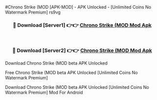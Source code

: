 #Chrono Strike (MOD [APK-MOD] - APK Unlocked - [Unlimited Coins No Watermark Premium] rs9vg



<div align="center">

<h3>🔴 Download [Server1] 👉👉 <a href="https://momento.my/?title=Chrono_Strike_(MOD">Chrono Strike (MOD Mod Apk</a></h3><br>

<h3>🔴 Download [Server2] 👉👉 <a href="https://momento.my/?title=Chrono_Strike_(MOD">Chrono Strike (MOD Mod Apk</a></h3>
</div>



Download Chrono Strike (MOD beta APK Unlocked

Free Chrono Strike (MOD beta APK Unlocked [Unlimited Coins No Watermark Premium]

Download Chrono Strike (MOD beta APK Unlocked [Unlimited Coins No Watermark Premium] Mod For Android
